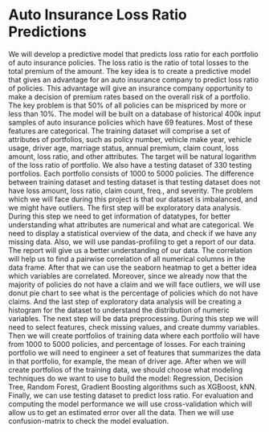 # Auto Insurance Loss Ratio Predictions
We will develop a predictive model that predicts loss ratio for each portfolio of auto insurance policies. The loss ratio is the ratio of total losses to the total premium of the amount. 
The key idea is to create a predictive model that gives an advantage for an auto insurance company to predict loss ratio of policies. This advantage will give an insurance company opportunity to make a decision of premium rates based on the overall risk of a portfolio.  The key problem is that 50% of all policies can be mispriced by more or less than 10%. 
The model will be built on a database of historical 400k input samples of auto insurance policies which have 69 features. Most of these features are categorical. The training dataset will comprise a set of attributes of portfolios, such as policy number, vehicle make year, vehicle usage, driver age, marriage status, annual premium, claim count, loss amount, loss ratio, and other attributes. The target will be natural logarithm of the loss ratio of portfolio. We also have a testing dataset of 330 testing portfolios. Each portfolio consists of 1000 to 5000 policies. The difference between training dataset and testing dataset is that testing dataset does not have loss amount, loss ratio, claim count, freq., and severity. The problem which we will face during this project is that our dataset is imbalanced, and we might have outliers.
The first step will be exploratory data analysis. During this step we need to get information of datatypes, for better understanding what attributes are numerical and what are categorical. We need to display a statistical overview of the data, and check if we have any missing data. Also, we will use pandas-profiling to get a report of our data. The report will give us a better understanding of our data. The correlation will help us to find a pairwise correlation of all numerical columns in the data frame. After that we can use the seaborn heatmap to get a better idea which variables are correlated. Moreover, since we already now that the majority of policies do not have a claim and we will face outliers, we will use donut pie chart to see what is the percentage of policies which do not have claims. And the last step of exploratory data analysis will be creating a histogram for the dataset to understand the distribution of numeric variables.
The next step will be data preprocessing. During this step we will need to select features, check missing values, and create dummy variables.  Then we will create portfolios of training data where each portfolio will have from 1000 to 5000 policies, and percentage of losses. For each training portfolio we will need to engineer a set of features that summarizes the data in that portfolio, for example, the mean of driver age.
After when we will create portfolios of the training data, we should choose what modeling techniques do we want to use to build the model: Regression, Decision Tree, Random Forest, Gradient Boosting algorithms such as XGBoost, kNN. Finally, we can use testing dataset to predict loss ratio.
For evaluation and computing the model performance we will use cross-validation which will allow us to get an estimated error over all the data. Then we will use confusion-matrix to check the model evaluation. 
